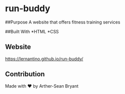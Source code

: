 # run-buddy

##Purpose
A website that offers fitness training services

##Built With
*HTML
*CSS

## Website
https://lernantino.github.io/run-buddy/

## Contribution
Made with ❤️ by Arther-Sean Bryant
